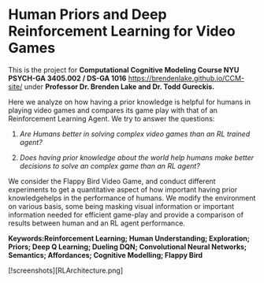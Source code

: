 # Human Priors and Deep Reinforcement Learning for Video Games

This is the project for **Computational Cognitive Modeling Course NYU PSYCH-GA 3405.002 / DS-GA 1016** https://brendenlake.github.io/CCM-site/ under **Professor Dr. Brenden Lake and Dr. Todd Gureckis.**

Here we analyze on how having a prior knowledge is helpful for humans in playing video games and compares its game play with that of an Reinforcement Learning Agent. We try to answer the questions:

1. *Are Humans better in solving complex video games than an RL trained agent?*

2. *Does having prior knowledge about the world help humans make better decisions to solve an complex game than an RL agent?*

We consider the Flappy Bird Video Game, and conduct different experiments to get a quantitative aspect of how important having prior knowledgehelps in the performance of humans.  We modify the environment on various basis, some being masking visual information or important information needed for efficient game-play and provide a comparison of results between human and an RL agent performance.

**Keywords:Reinforcement Learning; Human Understanding; Exploration; Priors; Deep Q Learning; Dueling DQN; Convolutional Neural Networks; Semantics; Affordances; Cognitive Modelling; Flappy Bird** 

[!screenshots][RLArchitecture.png]
